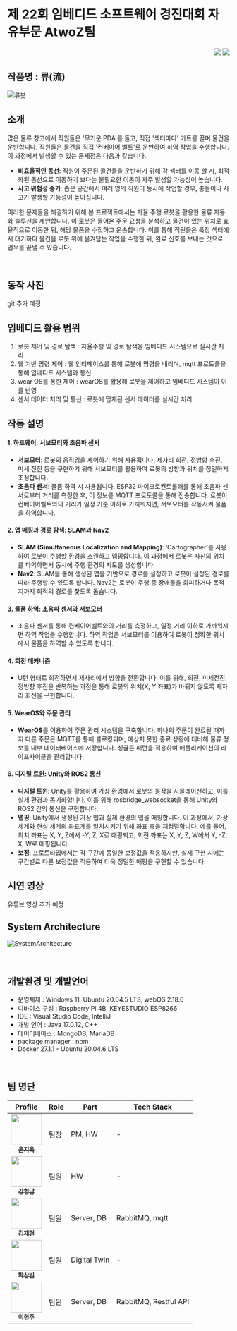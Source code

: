 # 제 22회 임베디드 소프트웨어 경진대회 자유부문 AtwoZ팀
<div align="right">
<a href="https://github.com/A-two-Z"><img src="https://img.shields.io/badge/github-%23121011.svg?style=for-the-badge&logo=github&logoColor=white"/></a>
<a href="https://www.youtube.com/watch?v="><img src="https://img.shields.io/badge/YouTube-%23FF0000.svg?style=for-the-badge&logo=YouTube&logoColor=white"/></a>
</div>


<!-- ## 개발 요약 -->
## 작품명 : 류(流)
![류봇](https://github.com/user-attachments/assets/a3e078a6-e5bd-4544-a32c-d9abe62e4c9b)



## 소개

많은 물류 창고에서 직원들은 '무거운 PDA'를 들고, 직접 '섹터마다' 카트를 끌며 물건을 운반합니다. 직원들은 물건을 직접 '컨베이어 벨트'로 운반하여 하역 작업을 수행합니다. 이 과정에서 발생할 수 있는 문제점은 다음과 같습니다.

- **비효율적인 동선**: 직원이 주문된 물건들을 운반하기 위해 각 섹터를 이동 할 시, 최적화된 동선으로 이동하기 보다는 불필요한 이동이 자주 발생할 가능성이 높습니다.
- **사고 위험성 증가**: 좁은 공간에서 여러 명의 직원이 동시에 작업할 경우, 충돌이나 사고가 발생할 가능성이 높아집니다.

이러한 문제들을 해결하기 위해 본 프로젝트에서는 자율 주행 로봇을 활용한 물류 자동화 솔루션을 제안합니다. 이 로봇은 들어온 주문 요청을 분석하고 물건이 있는 위치로 효율적으로 이동한 뒤, 해당 물품을 수집하고 운송합니다. 이를 통해 직원들은 특정 섹터에서 대기하다 물건을 로봇 위에 옮겨담는 작업을 수행한 뒤, 완료 신호를 보내는 것으로 업무를 끝낼 수 있습니다.

<br>

## 동작 사진
git 추가 예정

## 임베디드 활용 범위
1. 로봇 제어 및 경로 탐색 : 자율주행 및 경로 탐색을 임베디드 시스템으로 실시간 처리
2. 웹 기반 명령 제어 : 웹 인터페이스를 통해 로봇에 명령을 내리며, mqtt 프로토콜을 통해 임베디드 시스템과 통신
3. wear OS를 통한 제어 : wearOS를 활용해 로봇을 제어하고 임베디드 시스템이 이를 반영
4. 센서 데이터 처리 및 통신 : 로봇에 탑재된 센서 데이터를 실시간 처리


## 작동 설명
#### 1. 하드웨어: 서보모터와 초음파 센서<br>
- **서보모터**: 로봇의 움직임을 제어하기 위해 사용됩니다. 제자리 회전, 정방향 후진, 미세 전진 등을 구현하기 위해 서보모터를 활용하여 로봇의 방향과 위치를 정밀하게 조정합니다.<br>
- **초음파 센서**: 물품 하역 시 사용됩니다. ESP32 마이크로컨트롤러를 통해 초음파 센서로부터 거리를 측정한 후, 이 정보를 MQTT 프로토콜을 통해 전송합니다. 로봇이 컨베이어벨트와의 거리가 일정 기준 이하로 가까워지면, 서보모터를 작동시켜 물품을 하역합니다.
#### 2. 맵 매핑과 경로 탐색: SLAM과 Nav2
- **SLAM (Simultaneous Localization and Mapping)**: ‘Cartographer’를 사용하여 로봇이 주행할 환경을 스캔하고 맵핑합니다. 이 과정에서 로봇은 자신의 위치를 파악하면서 동시에 주행 환경의 지도를 생성합니다.<br>
- **Nav2**: SLAM을 통해 생성된 맵을 기반으로 경로를 설정하고 로봇이 설정된 경로를 따라 주행할 수 있도록 합니다. Nav2는 로봇이 주행 중 장애물을 회피하거나 목적지까지 최적의 경로를 찾도록 돕습니다.
#### 3. 물품 하역: 초음파 센서와 서보모터
- 초음파 센서를 통해 컨베이어벨트와의 거리를 측정하고, 일정 거리 이하로 가까워지면 하역 작업을 수행합니다. 하역 작업은 서보모터를 이용하여 로봇이 정확한 위치에서 물품을 하역할 수 있도록 합니다.
#### 4. 회전 매커니즘
- U턴 형태로 회전하면서 제자리에서 방향을 전환합니다. 이를 위해, 회전, 미세전진, 정방향 후진을 반복하는 과정을 통해 로봇의 위치(X, Y 좌표)가 바뀌지 않도록 제자리 회전을 구현합니다.
#### 5. WearOS와 주문 관리
- **WearOS**를 이용하여 주문 관리 시스템을 구축합니다. 하나의 주문이 완료될 때까지 다른 주문은 MQTT를 통해 블로킹되며, 예상치 못한 종료 상황에 대비해 물류 정보를 내부 데이터베이스에 저장합니다. 싱글톤 패턴을 적용하여 애플리케이션의 라이프사이클을 관리합니다.
#### 6. 디지털 트윈: Unity와 ROS2 통신
- **디지털 트윈**: Unity를 활용하여 가상 환경에서 로봇의 동작을 시뮬레이션하고, 이를 실제 환경과 동기화합니다. 이를 위해 rosbridge_websocket을 통해 Unity와 ROS2 간의 통신을 구현합니다.<br>
- **맵핑**: Unity에서 생성된 가상 맵과 실제 환경의 맵을 매핑합니다. 이 과정에서, 가상 세계와 현실 세계의 좌표계를 일치시키기 위해 좌표 축을 재정렬합니다. 예를 들어, 위치 좌표는 X, Y, Z에서 -Y, Z, X로 매핑되고, 회전 좌표는 X, Y, Z, W에서 Y, -Z, X, W로 매핑됩니다.<br>
- **보정**: 프로토타입에서는 각 구간에 동일한 보정값을 적용하지만, 실제 구현 시에는 구간별로 다른 보정값을 적용하여 더욱 정밀한 매핑을 구현할 수 있습니다.



## 시연 영상
유튜브 영상 추가 예정


## System Architecture
![SystemArchitecture](https://github.com/user-attachments/assets/78b62013-acb7-4d3f-86c0-714aff0abd55)

<br>

## 개발환경 및 개발언어
- 운영체제 : Windows 11, Ubuntu 20.04.5 LTS, webOS 2.18.0
- 디바이스 구성 : Raspberry Pi 4B, KEYESTUDIO ESP8266
- IDE : Visual Studio Code, IntelliJ
- 개발 언어 : Java 17.0.12, C++
- 데이터베이스 : MongoDB, MariaDB
- package manager : npm
- Docker 27.1.1 - Ubuntu 20.04.6 LTS

<br>

<!--
## 파일 구성도
📦AtwoZ <br/>
 ┣ 📂client-Unity<br/>
 ┃ ┗ 📂Assets <br/>
 ┣ 📂client-WearOS <br/>
 ┃ ┗ 📂app<br/>
 ┣ 📂device-robot <br/>
 ┃ ┣ 📂monicar<br/>
 ┃ ┃ ┣ 📂monicar_control<br/>
 ┃ ┃ ┣ 📂monicar_cv <br/>
 ┃ ┃ ┗ 📂monicar_teleop <br/>
 ┣ 📂device-sector <br/>
 ┃ ┃ ┣ 📂docker <br/>
 ┃ ┃ ┃ ┗ 📂tesseract <br/>
 ┃ ┣ 📂wallpad <br/>
 ┃ ┃ ┣ 📂register-car <br/>
 ┃ ┃ ┃ ┣ 📂register-car_app <br/>
 ┃ ┃ ┃ ┗ 📂register-car_service <br/>
 ┣ 📂server-order <br/>
 ┃ ┣ 📂entrance <br/>
 ┃ ┃ ┗ 📂Detecting-packages <br/>
 ┃ ┣ 📂wallpad <br/>
 ┃ ┃ ┗ 📂delivery <br/>
 ┃ ┃ ┃ ┣ 📂delivery_app <br/>
 ┃ ┃ ┃ ┗ 📂delivery_service <br/>
 ┣ 📂server-robot <br/>
 ┃ ┗ 📂wallpad <br/>
 ┃ ┃ ┗ 📂exercise <br/>
 ┃ ┃ ┃ ┣ 📂exercise_app <br/>
 ┃ ┃ ┃ ┗ 📂exercise_service <br/>
 ┃ ┗ 📂home <br/>
 ┃ ┃ ┃ ┣ 📂led <br/>
 ┃ ┃ ┃ ┃ ┗ 📜led.ino <br/>
 ┃ ┃ ┃ ┗ 📂windowBlind <br/>
 ┃ ┃ ┃ ┃ ┗ 📜windowBlind.ino <br/>
 ┗ 📜README.md
<br><br>

-->

## 팀 명단
| Profile | Role | Part | Tech Stack |
| ------- | ---- | ---- | ---------- |
| <div align="center"><a href="https://github.com/ymw0407"><img src="https://avatars.githubusercontent.com/u/117324719?v=4" width="70px;" alt=""/><br/><sub><b>윤지욱</b><sub></a></div> | 팀장 | PM, HW | - |
| <div align="center"><a href="https://github.com/seiyoon"><img src="https://avatars.githubusercontent.com/u/86597542?v=4" width="70px;" alt=""/><br/><sub><b>강형남</b><sub></a></div> | 팀원 | HW | - |
| <div align="center"><a href="https://github.com/judyzero"><img src="https://avatars.githubusercontent.com/u/99954264?v=4" width="70px;" alt=""/><br/><sub><b>김재현</b></sub></a></div> | 팀원 | Server, DB | RabbitMQ, mqtt |
| <div align="center"><a href="https://github.com/jjunh33"><img src="https://avatars.githubusercontent.com/u/44452761?v=4" width="70px;" alt=""/><br/><sub><b>박상빈</b></sub></a></div> | 팀원 | Digital Twin | - |
| <div align="center"><a href="https://github.com/bentshrimp"><img src="https://avatars.githubusercontent.com/u/130520505?v=4" width="70px;" alt=""/><br/><sub><b>이현주</b></sub></a></div> | 팀원 | Server, DB | RabbitMQ, Restful API |

